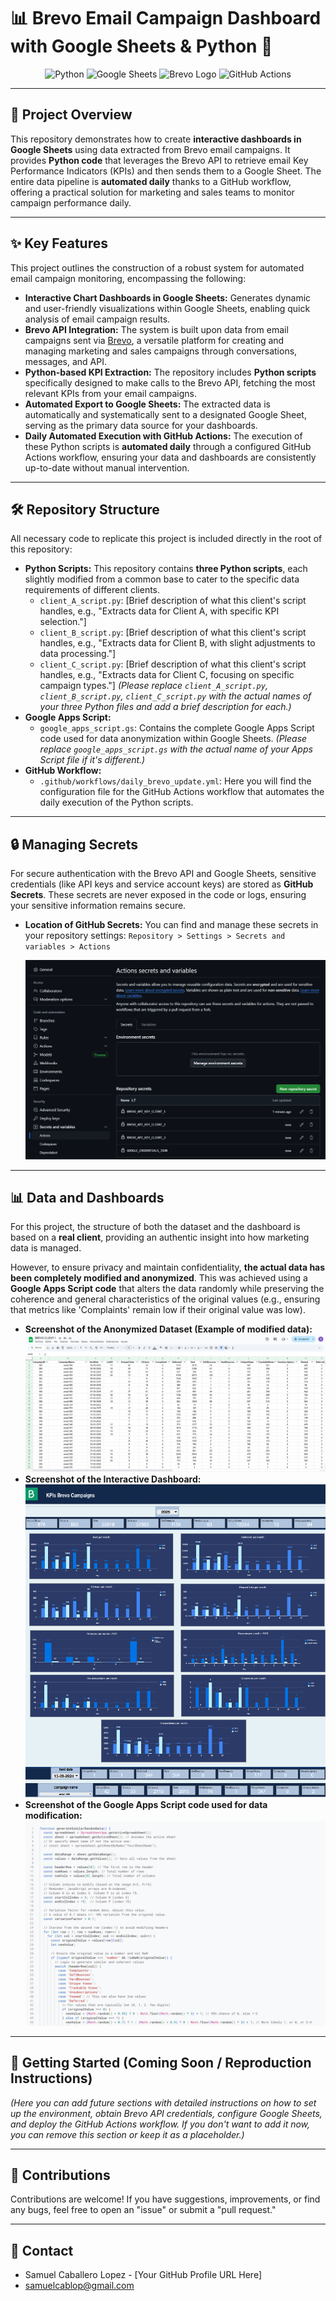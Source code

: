 # 📊 Brevo Email Campaign Dashboard with Google Sheets & Python 🐍

<p align="center">
  <img src="https://img.shields.io/badge/Python-3670A0?style=for-the-badge&logo=python&logoColor=ffdd54" alt="Python">
  <img src="https://img.shields.io/badge/Google%20Sheets-0C8259?style=for-the-badge&logo=googlesheets&logoColor=white" alt="Google Sheets">
  <img src="https://encrypted-tbn0.gstatic.com/images?q=tbn:ANd9GcQbbZ269Hko8wWQ-DRuEGhW4s8fMyqWrW2UxA&s" alt="Brevo Logo" height="28">
  <img src="https://img.shields.io/badge/GitHub_Actions-2671E1?style=for-the-badge&logo=githubactions&logoColor=white" alt="GitHub Actions">
</p>

---

## 📝 Project Overview

This repository demonstrates how to create **interactive dashboards in Google Sheets** using data extracted from Brevo email campaigns. It provides **Python code** that leverages the Brevo API to retrieve email Key Performance Indicators (KPIs) and then sends them to a Google Sheet. The entire data pipeline is **automated daily** thanks to a GitHub workflow, offering a practical solution for marketing and sales teams to monitor campaign performance daily.

---

## ✨ Key Features

This project outlines the construction of a robust system for automated email campaign monitoring, encompassing the following:

* **Interactive Chart Dashboards in Google Sheets:** Generates dynamic and user-friendly visualizations within Google Sheets, enabling quick analysis of email campaign results.
* **Brevo API Integration:** The system is built upon data from email campaigns sent via [Brevo](https://www.brevo.com/), a versatile platform for creating and managing marketing and sales campaigns through conversations, messages, and API.
* **Python-based KPI Extraction:** The repository includes **Python scripts** specifically designed to make calls to the Brevo API, fetching the most relevant KPIs from your email campaigns.
* **Automated Export to Google Sheets:** The extracted data is automatically and systematically sent to a designated Google Sheet, serving as the primary data source for your dashboards.
* **Daily Automated Execution with GitHub Actions:** The execution of these Python scripts is **automated daily** through a configured GitHub Actions workflow, ensuring your data and dashboards are consistently up-to-date without manual intervention.

---

## 🛠️ Repository Structure

All necessary code to replicate this project is included directly in the root of this repository:

* **Python Scripts:**
    This repository contains **three Python scripts**, each slightly modified from a common base to cater to the specific data requirements of different clients.
    * `client_A_script.py`: [Brief description of what this client's script handles, e.g., "Extracts data for Client A, with specific KPI selection."]
    * `client_B_script.py`: [Brief description of what this client's script handles, e.g., "Extracts data for Client B, with slight adjustments to data processing."]
    * `client_C_script.py`: [Brief description of what this client's script handles, e.g., "Extracts data for Client C, focusing on specific campaign types."]
    *(Please replace `client_A_script.py`, `client_B_script.py`, `client_C_script.py` with the actual names of your three Python files and add a brief description for each.)*
* **Google Apps Script:**
    * `google_apps_script.gs`: Contains the complete Google Apps Script code used for data anonymization within Google Sheets.
    *(Please replace `google_apps_script.gs` with the actual name of your Apps Script file if it's different.)*
* **GitHub Workflow:**
    * `.github/workflows/daily_brevo_update.yml`: Here you will find the configuration file for the GitHub Actions workflow that automates the daily execution of the Python scripts.

---

## 🔒 Managing Secrets

For secure authentication with the Brevo API and Google Sheets, sensitive credentials (like API keys and service account keys) are stored as **GitHub Secrets**. These secrets are never exposed in the code or logs, ensuring your sensitive information remains secure.

* **Location of GitHub Secrets:** You can find and manage these secrets in your repository settings:
    `Repository > Settings > Secrets and variables > Actions`

    ![Screenshot of GitHub Secrets location](screenshots/screenshots/repository_secrets.png)

---

## 📊 Data and Dashboards

For this project, the structure of both the dataset and the dashboard is based on a **real client**, providing an authentic insight into how marketing data is managed.

However, to ensure privacy and maintain confidentiality, **the actual data has been completely modified and anonymized**. This was achieved using a **Google Apps Script code** that alters the data randomly while preserving the coherence and general characteristics of the original values (e.g., ensuring that metrics like 'Complaints' remain low if their original value was low).

* **Screenshot of the Anonymized Dataset (Example of modified data):**
    ![Screenshot of the anonymized Dataset](screenshots/screenshots/Dataset.png)
* **Screenshot of the Interactive Dashboard:**
    ![Screenshot of the Interactive Dashboard](screenshots/screenshots/Dashboard.png)
* **Screenshot of the Google Apps Script code used for data modification:**
    ![Screenshot of the Google Apps Script code](screenshots/screenshots/AppsScript.png)

---

## 🚀 Getting Started (Coming Soon / Reproduction Instructions)

*(Here you can add future sections with detailed instructions on how to set up the environment, obtain Brevo API credentials, configure Google Sheets, and deploy the GitHub Actions workflow. If you don't want to add it now, you can remove this section or keep it as a placeholder.)*

---

## 🤝 Contributions

Contributions are welcome! If you have suggestions, improvements, or find any bugs, feel free to open an "issue" or submit a "pull request."

---

## 📧 Contact

* Samuel Caballero Lopez - [Your GitHub Profile URL Here]
* samuelcablop@gmail.com
